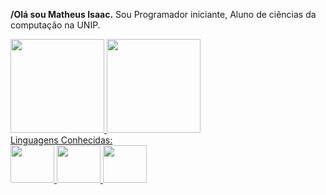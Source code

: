 **/Olá sou Matheus Isaac.** 
Sou Programador iniciante, Aluno de ciências da computação na UNIP.

<div>
  <a href="https://github.com/C4nisAku">
  <img height="150em" src="https://github-readme-stats.vercel.app/api?username=C4nisAku&show_icons=true&theme=chartreuse-dark&include_all_commits=true&count_private=true"/>
  <img height="150em" src="https://github-readme-stats.vercel.app/api/top-langs/?username=C4nisAku&layout=compact&langs_count=7&theme=chartreuse-dark"/>
</div>
Linguagens Conhecidas:  
<div>    
<img aling= center height = "60" width = "70" src="https://cdn.jsdelivr.net/gh/devicons/devicon/icons/python/python-original-wordmark.svg" />
<img aling= center height = "60" width = "70" src="https://cdn.jsdelivr.net/gh/devicons/devicon/icons/java/java-original-wordmark.svg" />
<img aling= center height = "60" width = "70" src="https://cdn.jsdelivr.net/gh/devicons/devicon/icons/mysql/mysql-original-wordmark.svg" />
</div>
